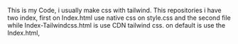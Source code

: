 This is my Code, i usually make css with tailwind. This repositories i have two index, first on Index.html use native css on style.css and the second file while Index-Tailwindcss.html is use CDN tailwind css.
on default is use the Index.html,

